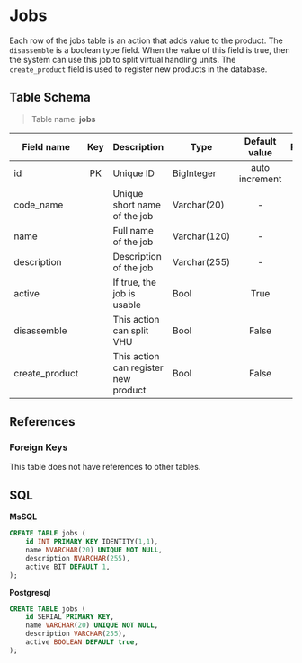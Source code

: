 # Jobs

Each row of the jobs table is an action that adds value to the product.
The `disassemble` is a boolean type field. When the value of this field is true,
then the system can use this job to split virtual handling units.
The `create_product` field is used to register new products in the database.

## Table Schema

> Table name: **jobs**

| Field name     | Key | Description                          | Type         | Default value  | Required |
|----------------|:---:|--------------------------------------|--------------|:--------------:|:--------:|
| id             | PK  | Unique ID                            | BigInteger   | auto increment |    Y     |
| code_name      |     | Unique short name of the job         | Varchar(20)  |       -        |    Y     |
| name           |     | Full name of the job                 | Varchar(120) |       -        |    Y     |
| description    |     | Description of the job               | Varchar(255) |       -        |    N     |
| active         |     | If true, the job is usable           | Bool         |      True      |    N     |
| disassemble    |     | This action can split VHU            | Bool         |     False      |    N     |
| create_product |     | This action can register new product | Bool         |     False      |    N     |

## References

### Foreign Keys

This table does not have references to other tables.

## SQL

**MsSQL**

``` SQL
CREATE TABLE jobs (
    id INT PRIMARY KEY IDENTITY(1,1),
    name NVARCHAR(20) UNIQUE NOT NULL,
    description NVARCHAR(255),
    active BIT DEFAULT 1,
);
```

**Postgresql**

``` SQL
CREATE TABLE jobs (
    id SERIAL PRIMARY KEY,
    name VARCHAR(20) UNIQUE NOT NULL,
    description VARCHAR(255),
    active BOOLEAN DEFAULT true,
);
```